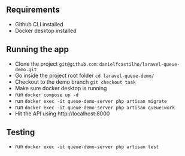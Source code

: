 ## Requirements
- Github CLI installed
- Docker desktop installed

## Running the app
- Clone the project `git@github.com:danielfcastilho/laravel-queue-demo.git`
- Go inside the project root folder `cd laravel-queue-demo/`
- Checkout to the demo branch `git checkout task`
- Make sure docker desktop is running
- run `docker compose up -d`
- run `docker exec -it queue-demo-server php artisan migrate`
- run `docker exec -it queue-demo-server php artisan queue:work`
- Hit the API using http://localhost:8000

## Testing
- run `docker exec -it queue-demo-server php artisan test`